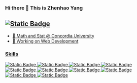 ### Hi there 👋 This is Zhenhao Yang

## <a href="https://www.linkedin.com/in/allenyzh/"><img alt="Static Badge" src="https://img.shields.io/badge/linkedin-%230A66C2?style=for-the-badge&logo=linkedin&logoColor=%230A66C2&labelColor=black">

- 🏫 Math and Stat @ Concordia University
- 🔭 Working on Web Development

### Skills

![Static Badge](https://img.shields.io/badge/React-%2361DAFB?style=for-the-badge&logo=react&logoColor=%2361DAFB&labelColor=black)
![Static Badge](https://img.shields.io/badge/JavaScript-%23F7DF1E?style=for-the-badge&logo=javascript&logoColor=%23F7DF1E&labelColor=black)
![Static Badge](https://img.shields.io/badge/Html-%23E34F26?style=for-the-badge&logo=html5&logoColor=%23E34F26&labelColor=black)
![Static Badge](https://img.shields.io/badge/Css-%231572B6?style=for-the-badge&logo=CSS3&logoColor=%231572B6&labelColor=black)
![Static Badge](https://img.shields.io/badge/TypeScript-%233178C6?style=for-the-badge&logo=TypeScript&logoColor=%233178C6&labelColor=black)
![Static Badge](https://img.shields.io/badge/Express-%23000000?style=for-the-badge&logo=Express&logoColor=%23000000&labelColor=8D8D8D)
![Static Badge](https://img.shields.io/badge/Git-%23F05032?style=for-the-badge&logo=Git&logoColor=%23F05032&labelColor=black)
![Static Badge](https://img.shields.io/badge/tailwind_css-%2306B6D4?style=for-the-badge&logo=Tailwind%20CSS&logoColor=%2306B6D4&labelColor=white)
![Static Badge](https://img.shields.io/badge/Bootstrap-%237952B3?style=for-the-badge&logo=bootstrap&logoColor=%237952B3&labelColor=black)
![Static Badge](https://img.shields.io/badge/node.js-%235FA04E?style=for-the-badge&logo=nodedotjs&logoColor=%235FA04E&labelColor=black)

<!--
**Allenyzh/Allenyzh** is a ✨ _special_ ✨ repository because its `README.md` (this file) appears on your GitHub profile.

Here are some ideas to get you started:

- 🔭 I’m currently working on ...
- 🌱 I’m currently learning ...
- 👯 I’m looking to collaborate on ...
- 🤔 I’m looking for help with ...
- 💬 Ask me about ...
- 📫 How to reach me: ...
- 😄 Pronouns: ...
- ⚡ Fun fact: ...
-->
